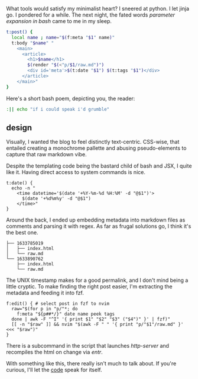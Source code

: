 <!--
name: blagsh
peek: Portmanteaus and why I'm not allowed to make websites anymore.
tags: blog bash
date: 1629741133
-->

What tools would satisfy my minimalist heart? I sneered at python. I let jinja go. I pondered for a while. The next night, the fated words *parameter expansion in bash* came to me in my sleep.

```bash
t:post() {
  local name ; name="$(f:meta "$1" name)"
  t:body "$name" "
    <main>
      <article>
        <h1>$name</h1>
        $(render "$(<"p/$1/raw.md")")
        <div id='meta'>$(t:date "$1") $(t:tags "$1")</div>
      </article>
    </main>"
}
```

Here's a short bash poem, depicting you, the reader:

```bash
:|| echo "if i could speak i'd grumble"
```

## design

Visually, I wanted the blog to feel distinctly text-centric. CSS-wise, that entailed creating a monochrome pallette and abusing pseudo-elements to capture that raw markdown vibe.

Despite the templating code being the bastard child of bash and JSX, I quite like it. Having direct access to system commands is nice.

```
t:date() {
  echo -n "
    <time datetime='$(date '+%Y-%m-%d %H:%M' -d "@$1")'>
      $(date '+%d%m%y' -d "@$1")
    </time>"
}
```

Around the back, I ended up embedding metadata into markdown files as comments and parsing it with regex. As far as frugal solutions go, I think it's the best one.

```
├── 1633785019
│   ├── index.html
│   └── raw.md
└── 1633890762
    ├── index.html
    └── raw.md
```

The UNIX timestamp makes for a good permalink, and I don't mind being a little cryptic. To make finding the right post easier, I'm extracting the metadata and feeding it into fzf.

```
f:edit() { # select post in fzf to nvim
  raw="$(for p in "p/"*; do
    f:meta "${p##*/}" date name peek tags
  done | awk -F "^I" '{ print $1" "$2" "$3" ("$4")" }' | fzf)"
  [[ -n "$raw" ]] && nvim "$(awk -F " " '{ print "p/"$1"/raw.md" }' <<< "$raw")"
}
```

There is a subcommand in the script that launches *http-server* and recompiles the html on change via *entr*.

With something like this, there really isn't much to talk about. If you're curious, I'll let the [code](https://github.com/tsbohc/tsbohc.github.io/blob/master/honeycake) speak for itself.
